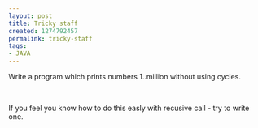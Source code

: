```yaml
---
layout: post
title: Tricky staff
created: 1274792457
permalink: tricky-staff
tags:
- JAVA
---
```

<p>Write a program which prints numbers 1..million without using cycles.</p>
<p>&nbsp;</p>
<p>If you feel you know how to do this easly with recusive call - try to write one.</p>

